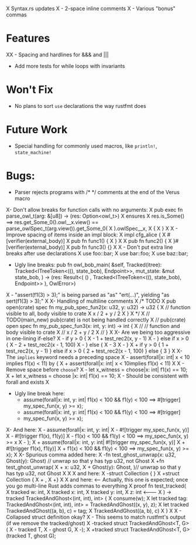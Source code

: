 X Syntax.rs updates
X - 2-space inline comments
X - Various "bonus" commas

# Features
  XX - Spacing and hardlines for &&& and |||
  - Add more tests for while loops with invariants

# Won't Fix
  - No plans to sort `use` declarations the way rustfmt does

# Future Work
  - Special handling for commonly used macros, like `println!`, `state_machine!`

# Bugs:

- Parser rejects programs with /* */ comments at the end of the Verus macro

X- Don't allow breaks for function calls with no arguments:
X    pub exec fn parse_owl_t(arg: &[u8]) -> (res: Option<owl_t>)
X        ensures
X            res.is_Some() ==> res.get_Some_0().owl__x.view() == parse_owlSpec_t(arg.view()).get_Some_0(
X            ).owlSpec__x,
X    {
X    }
X 
X - Improve spacing of items inside an impl block:
X     impl cfg_alice {
X       #[verifier(external_body)]
X       pub fn func1() {
X       }
X 
X       pub fn func2() {
X       }#[verifier(external_body)]
X       pub fn func3() {}
X 
X - Don't put extra line breaks after use declarations
X     use foo::bar;
X     use bar::foo;
X     use baz::bar;

- Ugly line breaks:
        pub fn owl_bob_main(
            &self,
            Tracked(itree): Tracked<ITreeToken<((), state_bob), Endpoint>>,
            mut_state: &mut state_bob,
        ) -> (res: Result<( ()
    , Tracked<ITreeToken<((), state_bob), Endpoint>> ), OwlError>)


X - "assert(f1(3) > 3);" is being parsed as "as" "ert(...)", yielding "as sert(f1(3) > 3);"
X
X- Handling of multiline comments
X    /* TODO
X    pub open(crate) spec fn my_pub_spec_fun2(x: u32, y: u32) -> u32 {
X        // function visible to all, body visible to crate
X        x / 2 + y / 2
X    }
X    */
X    // TODO(main_new) pub(crate) is not being handled correctly
X    // pub(crate) open spec fn my_pub_spec_fun3(x: int, y: int) -> int {
X    //     // function and body visible to crate
X    //     x / 2 + y / 2
X    // }
X
X- Are we being too aggressive in one-lining if-else?
X    -    if y > 0 {
X    -        1 + test_rec2(x, y - 1)
X    -    } else if x > 0 {
X    -        2 + test_rec2(x - 1, 100)
X    -    } else {
X    -        3
X    -    }
X    +    if y > 0 { 1 + test_rec2(x, y - 1) } else if x > 0 { 2 + test_rec2(x - 1, 100) } else { 3 }
X
X- The `implies` keyword needs a preceding space
X    -    assert(forall|x: int| x < 10 implies f1(x) < 11) by {
X    +    assert(forall|x: int| x < 10implies f1(x) < 11)
X
X - Remove space before `choose`?
X       -        let x_witness = choose|x: int| f1(x) == 10;
X       +        let x_witness = choose |x: int| f1(x) == 10;
X   - Should be consistent with forall and exists
X 

- Ugly line break here:
    -    assume(forall|x: int, y: int| f1(x) < 100 && f1(y) < 100 ==> #[trigger] my_spec_fun(x, y) >= x);
    +    assume(forall|x: int, y: int| f1(x) < 100 && f1(y) < 100 ==> #[trigger]
    +    my_spec_fun(x, y) >= x);

X- And here:
X    -    assume(forall|x: int, y: int|
X    -        #![trigger my_spec_fun(x, y)]
X    -        #![trigger f1(x), f1(y)]
X    -        f1(x) < 100 && f1(y) < 100 ==> my_spec_fun(x, y) >= x
X    -    );
X    +    assume(forall|x: int, y: int| #![trigger my_spec_fun(x, y)]
X    +    #![trigger f1(x), f1(y)]
X    +    f1(x) < 100 && f1(y) < 100 ==> my_spec_fun(x, y) >= x);
X
X- Spurious comma added here:
X    -fn test_ghost_unwrap(x: u32, Ghost(y): Ghost<u32>) // unwrap so that y has typ u32, not Ghost<u32>
X    +fn test_ghost_unwrap(
X    +    x: u32,
X    +    Ghost(y): Ghost<u32>,  )// unwrap so that y has typ u32, not Ghost<u32>
X
X
X   and here:
X      -struct Collection { }
X      +struct Collection {
X      +    ,
X      +}
X
X    and here: <-- Actually, this one is expected; once you go multi-line Rust adds commas to everything
X        proof fn test_tracked(
X            tracked w: int,
X            tracked x: int,
X            tracked y: int,
X            z: int          <---
X        ) -> tracked TrackedAndGhost<(int, int), int> {
X            consume(w);
X            let tracked tag: TrackedAndGhost<(int, int), int> = TrackedAndGhost((x, y), z);
X            let tracked TrackedAndGhost((a, b), c) = tag;
X            TrackedAndGhost((a, b), c)
X        }
X
X - Collapsed struct definition okay?
X     - This seems to match rustfmt's output (if we remove the tracked/ghost)
X         -tracked struct TrackedAndGhost<T, G>(
X         -    tracked T,
X         -    ghost G,
X         -);
X         +tracked struct TrackedAndGhost<T, G>(tracked T, ghost G);
